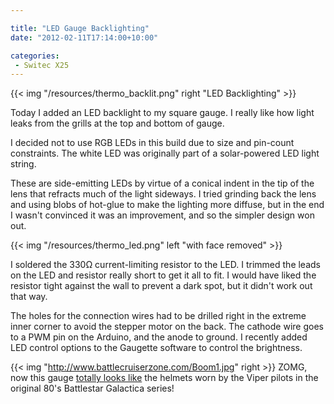 ```yaml
---

title: "LED Gauge Backlighting"
date: "2012-02-11T17:14:00+10:00"

categories:
 - Switec X25
---
```

{{< img "/resources/thermo_backlit.png" right "LED Backlighting" >}}

Today I added an LED backlight to my square gauge.
I really like how light leaks from the grills at the top 
and bottom of gauge.

I decided not to use RGB LEDs in this build due to size
and pin-count constraints.
The white LED was originally part
of a solar-powered LED light string.

These are side-emitting
LEDs by virtue of a conical indent in the tip of the lens that
refracts much of the light sideways.
I tried grinding back the lens and using blobs of hot-glue to make
the lighting more diffuse, but in the end I wasn't convinced
it was an improvement, and so the simpler design won out.

{{< img "/resources/thermo_led.png" left "with face removed" >}}

I soldered the 330&#8486; current-limiting resistor to the LED.
I trimmed the leads on the LED and resistor really short to get it
all to fit.  I would have liked the resistor tight against
the wall to prevent a dark spot, but it didn't work out that way.

The holes for the connection wires had to be drilled
right in the extreme inner corner to avoid the stepper motor on the back.
The cathode wire goes to a PWM pin on the Arduino, and the anode
to ground.  I recently added LED control options to the Gaugette software
to control the brightness.

{{< img "http://www.battlecruiserzone.com/Boom1.jpg" right >}}
ZOMG, now this gauge [totally looks like](http://totallylookslike.icanhascheezburger.com/) the
helmets worn by the Viper pilots in the original 80's
Battlestar Galactica series!
